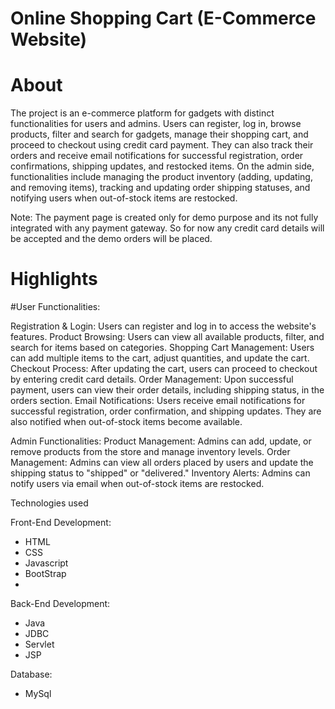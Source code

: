 # Online Shopping Cart (E-Commerce Website)
# About

The project is an e-commerce platform for gadgets with distinct functionalities for users and admins. Users can register, log in, browse products, filter and search for gadgets, manage their shopping cart, and proceed to checkout using credit card payment. They can also track their orders and receive email notifications for successful registration, order confirmations, shipping updates, and restocked items. On the admin side, functionalities include managing the product inventory (adding, updating, and removing items), tracking and updating order shipping statuses, and notifying users when out-of-stock items are restocked.

Note: The payment page is created only for demo purpose and its not fully integrated with any payment gateway. So for now any credit card details will be accepted and the demo orders will be placed.

# Highlights 

#User Functionalities:

Registration & Login: Users can register and log in to access the website's features.
Product Browsing: Users can view all available products, filter, and search for items based on categories.
Shopping Cart Management: Users can add multiple items to the cart, adjust quantities, and update the cart.
Checkout Process: After updating the cart, users can proceed to checkout by entering credit card details.
Order Management: Upon successful payment, users can view their order details, including shipping status, in the orders section.
Email Notifications: Users receive email notifications for successful registration, order confirmation, and shipping updates. They are also notified when out-of-stock items become available.

Admin Functionalities:
Product Management: Admins can add, update, or remove products from the store and manage inventory levels.
Order Management: Admins can view all orders placed by users and update the shipping status to "shipped" or "delivered."
Inventory Alerts: Admins can notify users via email when out-of-stock items are restocked.

Technologies used

Front-End Development:
- HTML
- CSS
- Javascript
- BootStrap
- 
Back-End Development:
- Java 
- JDBC
- Servlet
- JSP

Database:
- MySql
